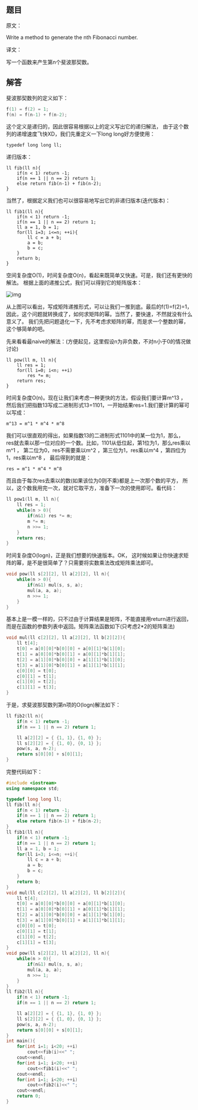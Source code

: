 ## 题目

原文：

Write a method to generate the nth Fibonacci number.

译文：

写一个函数来产生第n个斐波那契数。

## 解答

斐波那契数列的定义如下：

```cpp
f(1) = f(2) = 1;
f(n) = f(n-1) + f(n-2);

```

这个定义是递归的，因此很容易根据以上的定义写出它的递归解法， 由于这个数列的递增速度飞快XD，我们先重定义一下long long好方便使用：

```
typedef long long ll;

```

递归版本：

```
ll fib(ll n){
    if(n < 1) return -1;
    if(n == 1 || n == 2) return 1;
    else return fib(n-1) + fib(n-2);
}

```

当然了，根据定义我们也可以很容易地写出它的非递归版本(迭代版本)：

```
ll fib1(ll n){
    if(n < 1) return -1;
    if(n == 1 || n == 2) return 1;
    ll a = 1, b = 1;
    for(ll i=3; i<=n; ++i){
        ll c = a + b;
        a = b;
        b = c;
    }
    return b;
}

```

空间复杂度O(1)，时间复杂度O(n)，看起来既简单又快速。可是，我们还有更快的解法。 根据上面的递推公式，我们可以得到它的矩阵版本：

![img](http://www.hawstein.com/assets/img/2013/1/8/fibo.png)

从上图可以看出，写成矩阵递推形式，可以让我们一推到底。最后的f(1)=f(2)=1， 因此，这个问题就转换成了，如何求矩阵的幂。当然了，要快速，不然就没有什么意义了。 我们先把问题退化一下，先不考虑求矩阵的幂，而是求一个整数的幂，这个够简单的吧。

先来看看最naive的解法：(方便起见，这里假设n为非负数，不对n小于0的情况做讨论)

```
ll pow(ll m, ll n){
    ll res = 1;
    for(ll i=0; i<n; ++i)
        res *= m;
    return res;
}

```

时间复杂度O(n)。现在让我们来考虑一种更快的方法，假设我们要计算m^13 ， 然后我们把指数13写成二进制形式13=1101，一开始结果res=1.我们要计算的幂可以写成：

```
m^13 = m^1 * m^4 * m^8

```

我们可以很直观的得出，如果指数13的二进制形式1101中的某一位为1，那么， res就去乘以那一位对应的一个数。比如，1101从低位起，第1位为1，那么res乘以m^1 ， 第二位为0，res不需要乘以m^2 ，第三位为1，res乘以m^4 ，第四位为1，res乘以m^8 ， 最后得到的就是：

```
res = m^1 * m^4 * m^8

```

而且由于每次res去乘以的数(如果该位为0则不乘)都是上一次那个数的平方， 所以，这个数我用完一次，就对它取平方，准备下一次的使用即可。看代码：

```cpp
ll pow1(ll m, ll n){
    ll res = 1;
    while(n > 0){
        if(n&1) res *= m;
        m *= m;
        n >>= 1;
    }
    return res;
}

```

时间复杂度O(logn)，正是我们想要的快速版本。OK， 这时候如果让你快速求矩阵的幂，是不是很简单了？只需要将实数乘法改成矩阵乘法即可。

```cpp
void pow(ll s[2][2], ll a[2][2], ll n){
    while(n > 0){
        if(n&1) mul(s, s, a);
        mul(a, a, a);
        n >>= 1;
    }
}

```

基本上是一模一样的，只不过由于计算结果是矩阵，不能直接用return进行返回， 而是在函数的参数列表中返回。矩阵乘法函数如下(只考虑2*2的矩阵乘法)

```cpp
void mul(ll c[2][2], ll a[2][2], ll b[2][2]){
    ll t[4];
    t[0] = a[0][0]*b[0][0] + a[0][1]*b[1][0];
    t[1] = a[0][0]*b[0][1] + a[0][1]*b[1][1];
    t[2] = a[1][0]*b[0][0] + a[1][1]*b[1][0];
    t[3] = a[1][0]*b[0][1] + a[1][1]*b[1][1];
    c[0][0] = t[0];
    c[0][1] = t[1];
    c[1][0] = t[2];
    c[1][1] = t[3];
}

```

于是，求斐波那契数列第n项的O(logn)解法如下：

```cpp
ll fib2(ll n){
    if(n < 1) return -1;
    if(n == 1 || n == 2) return 1;

    ll a[2][2] = { {1, 1}, {1, 0} };
    ll s[2][2] = { {1, 0}, {0, 1} };
    pow(s, a, n-2);
    return s[0][0] + s[0][1];
}

```

完整代码如下：

```cpp
#include <iostream>
using namespace std;

typedef long long ll;
ll fib(ll n){
    if(n < 1) return -1;
    if(n == 1 || n == 2) return 1;
    else return fib(n-1) + fib(n-2);
}
ll fib1(ll n){
    if(n < 1) return -1;
    if(n == 1 || n == 2) return 1;
    ll a = 1, b = 1;
    for(ll i=3; i<=n; ++i){
        ll c = a + b;
        a = b;
        b = c;
    }
    return b;
}
void mul(ll c[2][2], ll a[2][2], ll b[2][2]){
    ll t[4];
    t[0] = a[0][0]*b[0][0] + a[0][1]*b[1][0];
    t[1] = a[0][0]*b[0][1] + a[0][1]*b[1][1];
    t[2] = a[1][0]*b[0][0] + a[1][1]*b[1][0];
    t[3] = a[1][0]*b[0][1] + a[1][1]*b[1][1];
    c[0][0] = t[0];
    c[0][1] = t[1];
    c[1][0] = t[2];
    c[1][1] = t[3];
}
void pow(ll s[2][2], ll a[2][2], ll n){
    while(n > 0){
        if(n&1) mul(s, s, a);
        mul(a, a, a);
        n >>= 1;
    }
}
ll fib2(ll n){
    if(n < 1) return -1;
    if(n == 1 || n == 2) return 1;

    ll a[2][2] = { {1, 1}, {1, 0} };
    ll s[2][2] = { {1, 0}, {0, 1} };
    pow(s, a, n-2);
    return s[0][0] + s[0][1];
}
int main(){
    for(int i=1; i<20; ++i)
        cout<<fib(i)<<" ";
    cout<<endl;
    for(int i=1; i<20; ++i)
        cout<<fib1(i)<<" ";
    cout<<endl;
    for(int i=1; i<20; ++i)
        cout<<fib2(i)<<" ";
    cout<<endl;
    return 0;
}

```